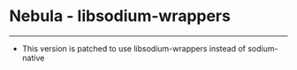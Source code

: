 # Nebula - libsodium-wrappers
----------
- This version is patched to use libsodium-wrappers instead of sodium-native
